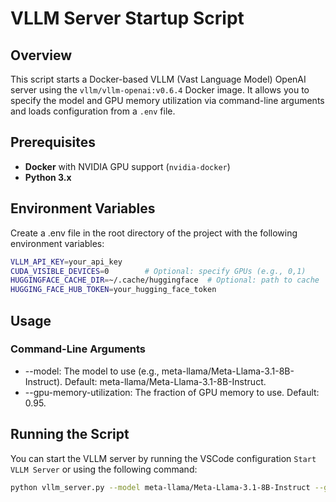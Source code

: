 # **VLLM Server Startup Script**

## **Overview**
This script starts a Docker-based VLLM (Vast Language Model) OpenAI server using the `vllm/vllm-openai:v0.6.4` Docker image. It allows you to specify the model and GPU memory utilization via command-line arguments and loads configuration from a `.env` file.

## **Prerequisites**

- **Docker** with NVIDIA GPU support (`nvidia-docker`)
- **Python 3.x**


## **Environment Variables**

Create a .env file in the root directory of the project with the following environment variables:

```bash
VLLM_API_KEY=your_api_key
CUDA_VISIBLE_DEVICES=0        # Optional: specify GPUs (e.g., 0,1)
HUGGINGFACE_CACHE_DIR=~/.cache/huggingface  # Optional: path to cache
HUGGING_FACE_HUB_TOKEN=your_hugging_face_token
```

## **Usage**
 ### Command-Line Arguments
- --model: The model to use (e.g., meta-llama/Meta-Llama-3.1-8B-Instruct). Default: meta-llama/Meta-Llama-3.1-8B-Instruct.
- --gpu-memory-utilization: The fraction of GPU memory to use. Default: 0.95.

## **Running the Script**

You can start the VLLM server by running the VSCode configuration `Start VLLM Server` or using the following command:

```bash
python vllm_server.py --model meta-llama/Meta-Llama-3.1-8B-Instruct --gpu-memory-utilization 0.95
```
